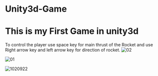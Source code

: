# Unity3d-Game
# This is my First Game in unity3d 

To control the player use space key for main thrust of the Rocket
and use Right arrow key and left arrow key for direction of rocket.
![02](https://user-images.githubusercontent.com/53724843/72239021-9c1b6980-3605-11ea-8852-352ff7e88438.png)

![01](https://user-images.githubusercontent.com/53724843/72239038-a9385880-3605-11ea-9770-5aed9f4c5b83.png)

![1020922](https://user-images.githubusercontent.com/53724843/95684037-6515cb00-0c0c-11eb-8b0f-a5ff14ecd0c0.png)
